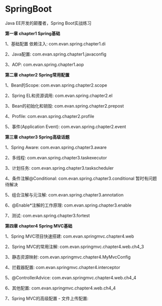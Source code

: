 # SpringBoot

Java EE开发的颠覆者，Spring Boot实战练习


**第一章 chapter1  Spring基础**

1、基础配置 依赖注入: com.evan.spring.chapter1.di

2、Java配置: com.evan.spring.chapter1.javaconfig

3、AOP: com.evan.spring.chapter1.aop


**第二章 chapter2  Spring常用配置**


1、Bean的Scope: com.evan.spring.chapter2.scope

2、Spring EL和资源调用: com.evan.spring.chapter2.el

3、Bean的初始化和销毁: com.evan.spring.chapter2.prepost

4、Profile: com.evan.spring.chapter2.profile

5、事件(Application Event): com.evan.spring.chapter2.event



**第三章 chapter3  Spring高级话题**


1、Spring Aware: com.evan.spring.chapter3.aware

2、多线程: com.evan.spring.chapter3.taskexecutor

3、计划任务: com.evan.spring.chapter3.taskscheduler

4、条件注解@Conditional: com.evan.spring.chapter3.conditional 暂时有问题 待解决

5、组合注解与元注解: com.evan.spring.chapter3.annotation

6、@Enable*注解的工作原理: com.evan.spring.chapter3.enable

7、测试: com.evan.spring.chapter3.fortest


**第四章 chapter4  Spring MVC基础**


1、Spring MVC项目快速搭建: com.evan.springmvc.chapter4.web

2、Spring MVC的常用注解: com.evan.springmvc.chapter4.web.ch4_3

3、静态资源映射: com.evan.springmvc.chapter4.MyMvcConfig

4、拦截器配置: com.evan.springmvc.chapter4.interceptor

5、@ControllerAdvice: com.evan.springmvc.chapter4.web.ch4_4

6、其他配置: com.evan.springmvc.chapter4.web.ch4_4

7、Spring MVC的高级配置 - 文件上传配置: 
